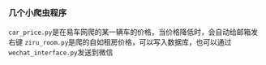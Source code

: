### 几个小爬虫程序
```car_price.py```是在易车网爬的某一辆车的价格，当价格降低时，会自动给邮箱发右键
```ziru_room.py```是爬的自如租房价格，可以写入数据库，也可以通过```wechat_interface.py```发送到微信

